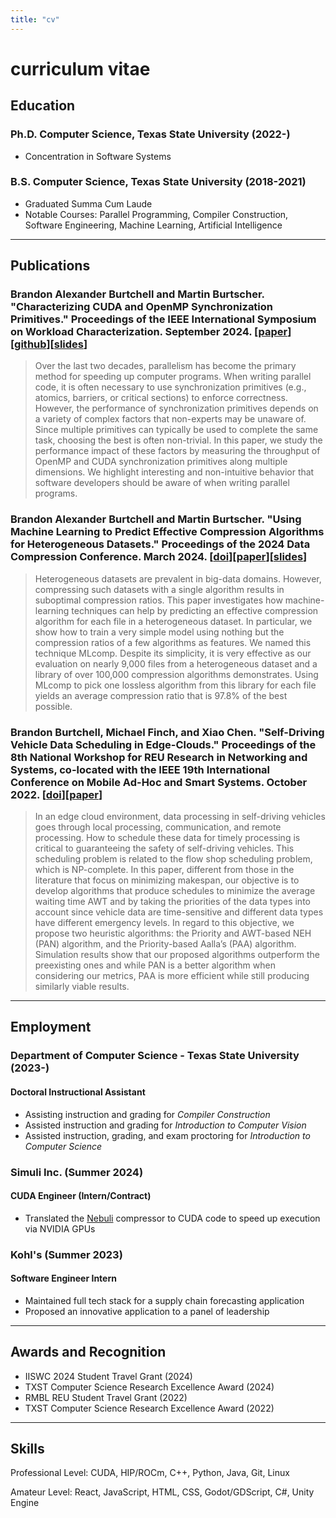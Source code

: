 ```yaml
---
title: "cv"
---
```


# curriculum vitae

## Education

### Ph.D. Computer Science, Texas State University (2022-)

- Concentration in Software Systems

### B.S. Computer Science, Texas State University (2018-2021)

- Graduated Summa Cum Laude
- Notable Courses: Parallel Programming, Compiler Construction, Software Engineering, Machine Learning, Artificial Intelligence

***

## Publications

### Brandon Alexander Burtchell and Martin Burtscher. "Characterizing CUDA and OpenMP Synchronization Primitives." Proceedings of the IEEE International Symposium on Workload Characterization. September 2024. [[paper](./pdf/2024-09-characterizing-cuda-and-openmp-synchronization-primitives.pdf)][[github](https://github.com/burtscher/SyncPerformance)][[slides](./pdf/2024-09-characterizing-cuda-and-openmp-synchronization-primitives-slides.pptx)]

>Over the last two decades, parallelism has become the primary method for speeding up computer programs. When writing parallel code, it is often necessary to use synchronization primitives (e.g., atomics, barriers, or critical sections) to enforce correctness. However, the performance of synchronization primitives depends on a variety of complex factors that non-experts may be unaware of. Since multiple primitives can typically be used to complete the same task, choosing the best is often non-trivial. In this paper, we study the performance impact of these factors by measuring the throughput of OpenMP and CUDA synchronization primitives along multiple dimensions. We highlight interesting and non-intuitive behavior that software developers should be aware of when writing parallel programs.

### Brandon Alexander Burtchell and Martin Burtscher. "Using Machine Learning to Predict Effective Compression Algorithms for Heterogeneous Datasets." Proceedings of the 2024 Data Compression Conference. March 2024. [[doi](https://doi.org/10.1109/DCC58796.2024.00026)][[paper](./pdf/2024-03-mlcomp.pdf)][[slides](./pdf/2024-03-mlcomp-slides.pdf)]

>Heterogeneous datasets are prevalent in big-data domains. However, compressing such datasets with a single algorithm results in suboptimal compression ratios. This paper investigates how machine-learning techniques can help by predicting an effective compression algorithm for each file in a heterogeneous dataset. In particular, we show how to train a very simple model using nothing but the compression ratios of a few algorithms as features. We named this technique MLcomp. Despite its simplicity, it is very effective as our evaluation on nearly 9,000 files from a heterogeneous dataset and a library of over 100,000 compression algorithms demonstrates. Using MLcomp to pick one lossless algorithm from this library for each file yields an average compression ratio that is 97.8% of the best possible. 

### Brandon Burtchell, Michael Finch, and Xiao Chen. "Self-Driving Vehicle Data Scheduling in Edge-Clouds." Proceedings of the 8th National Workshop for REU Research in Networking and Systems, co-located with the IEEE 19th International Conference on Mobile Ad-Hoc and Smart Systems. October 2022. [[doi](https://doi.org/10.1109/MASS56207.2022.00099)][[paper](./pdf/2022-10-self-driving-vehicle-data-scheduling-in-edge-clouds.pdf)]

>In an edge cloud environment, data processing in self-driving vehicles goes through local processing, communication, and remote processing. How to schedule these data for timely processing is critical to guaranteeing the safety of self-driving vehicles. This scheduling problem is related to the flow shop scheduling problem, which is NP-complete. In this paper, different from those in the literature that focus on minimizing makespan, our objective is to develop algorithms that produce schedules to minimize the average waiting time AWT and by taking the priorities of the data types into account since vehicle data are time-sensitive and different data types have different emergency levels. In regard to this objective, we propose two heuristic algorithms: the Priority and AWT-based NEH (PAN) algorithm, and the Priority-based Aalla’s (PAA) algorithm. Simulation results show that our proposed algorithms outperform the preexisting ones and while PAN is a better algorithm when considering our metrics, PAA is more efficient while still producing similarly viable results.

***

## Employment

### Department of Computer Science - Texas State University (2023-)

#### Doctoral Instructional Assistant

- Assisting instruction and grading for *Compiler Construction*
- Assisted instruction and grading for *Introduction to Computer Vision*
- Assisted instruction, grading, and exam proctoring for *Introduction to Computer Science*

### Simuli Inc. (Summer 2024)

#### CUDA Engineer (Intern/Contract)

- Translated the [Nebuli](https://www.simuli.ai/Nebuli-FAQs/) compressor to CUDA code to speed up execution via NVIDIA GPUs

### Kohl's (Summer 2023)

#### Software Engineer Intern

- Maintained full tech stack for a supply chain forecasting application
- Proposed an innovative application to a panel of leadership

***

## Awards and Recognition

- IISWC 2024 Student Travel Grant (2024)
- TXST Computer Science Research Excellence Award (2024)
- RMBL REU Student Travel Grant (2022)
- TXST Computer Science Research Excellence Award (2022)

***

## Skills

Professional Level: CUDA, HIP/ROCm, C++, Python, Java, Git, Linux

Amateur Level: React, JavaScript, HTML, CSS, Godot/GDScript, C#, Unity Engine
